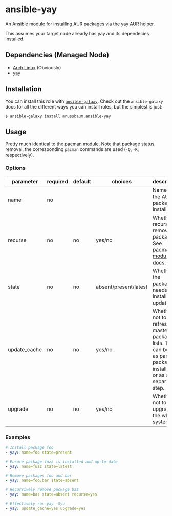 # ansible-yay

An Ansible module for installing [AUR](https://aur.archlinux.org/) packages via
the [yay][yay] AUR helper.

This assumes your target node already has yay and its dependecies installed.

## Dependencies (Managed Node)

* [Arch Linux](https://www.archlinux.org/) (Obviously)
* [yay][yay]

## Installation

You can install this role with
[`ansible-galaxy`](https://galaxy.ansible.com/intro). Check out the
`ansible-galaxy` docs for all the different ways you can install roles, but the
simplest is just:

    $ ansible-galaxy install mnussbaum.ansible-yay

## Usage

Pretty much identical to the [pacman module][pacman-mod]. Note that package
status, removal, the corresponding `pacman` commands are used (`-Q`, `-R`,
respectively).

### Options

| parameter    | required  | default | choices               | description                         |
|--------------|-----------|---------|-----------------------|-------------------------------------|
| name         | no        |         |                       | Name of the AUR package to install. |
| recurse      | no        | no      | yes/no                | Whether to recursively remove packages. See [pacman module docs][pacman-mod]. |
| state        | no        | no      | absent/present/latest | Whether the package needs to be installed or updated. |
| update_cache | no        | no      | yes/no                | Whether or not to refresh the master package lists. This can be run as part of a package installation or as a separate step. |
| upgrade      | no        | no      | yes/no                | Whether or not to upgrade the whole systemd. |

### Examples

```yaml
# Install package foo
- yay: name=foo state=present

# Ensure package fuzz is installed and up-to-date
- yay: name=fuzz state=latest

# Remove packages foo and bar
- yay: name=foo,bar state=absent

# Recursively remove package baz
- yay: name=baz state=absent recurse=yes

# Effectively run yay -Syu
- yay: update_cache=yes upgrade=yes
```

[yay]: https://github.com/Jguer/yay
[pacman-mod]: http://docs.ansible.com/pacman_module.html
